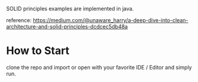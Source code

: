 SOLID principles examples are implemented in java.

reference: https://medium.com/@unaware_harry/a-deep-dive-into-clean-architecture-and-solid-principles-dcdcec5db48a

# How to Start

clone the repo and import or open with your favorite IDE / Editor and simply run.
